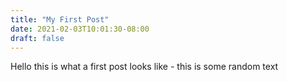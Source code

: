 ```yaml
---
title: "My First Post"
date: 2021-02-03T10:01:30-08:00
draft: false
---
```


Hello this is what a first post looks like - this is some random text

